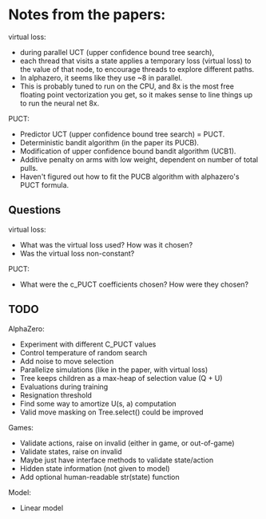 # Notes from the papers:

virtual loss:
- during parallel UCT (upper confidence bound tree search),
- each thread that visits a state applies a temporary loss (virtual loss)
    to the value of that node, to encourage threads to explore different paths.
- In alphazero, it seems like they use ~8 in parallel.
- This is probably tuned to run on the CPU, and 8x is the most free floating point
    vectorization you get, so it makes sense to line things up to run the neural
    net 8x.

PUCT:
- Predictor UCT (upper confidence bound tree search) = PUCT.
- Deterministic bandit algorithm (in the paper its PUCB).
- Modification of upper confidence bound bandit algorithm (UCB1).
- Additive penalty on arms with low weight, dependent on number of total pulls.
- Haven't figured out how to fit the PUCB algorithm with alphazero's PUCT formula.

## Questions

virtual loss:
- What was the virtual loss used?  How was it chosen?
- Was the virtual loss non-constant?

PUCT:
- What were the c_PUCT coefficients chosen?  How were they chosen?

## TODO

AlphaZero:
- Experiment with different C_PUCT values
- Control temperature of random search
- Add noise to move selection
- Parallelize simulations (like in the paper, with virtual loss)
- Tree keeps children as a max-heap of selection value (Q + U)
- Evaluations during training
- Resignation threshold
- Find some way to amortize U(s, a) computation
- Valid move masking on Tree.select() could be improved

Games:
- Validate actions, raise on invalid (either in game, or out-of-game)
- Validate states, raise on invalid
- Maybe just have interface methods to validate state/action
- Hidden state information (not given to model)
- Add optional human-readable str(state) function

Model:
- Linear model
